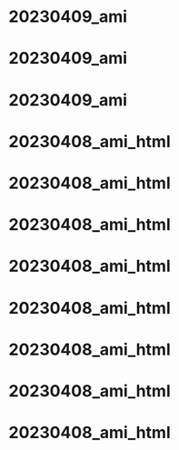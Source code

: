 # 20230409_ami
# 20230409_ami
# 20230409_ami
# 20230408_ami_html
# 20230408_ami_html
# 20230408_ami_html
# 20230408_ami_html
# 20230408_ami_html
# 20230408_ami_html
# 20230408_ami_html
# 20230408_ami_html
